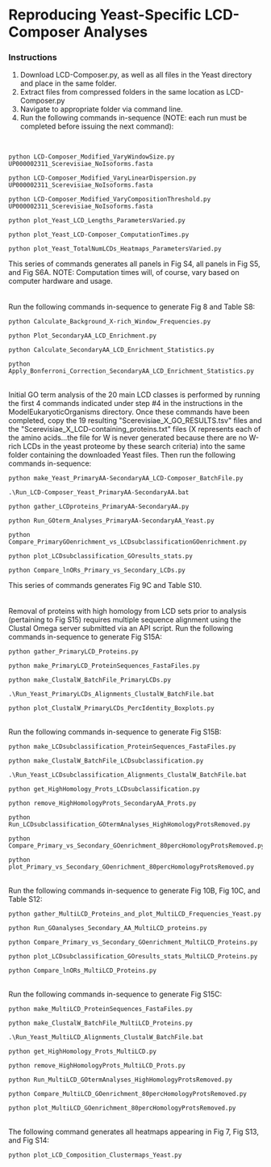 # Reproducing Yeast-Specific LCD-Composer Analyses

### Instructions
1. Download LCD-Composer.py, as well as all files in the Yeast directory and place in the same folder.
2. Extract files from compressed folders in the same location as LCD-Composer.py
3. Navigate to appropriate folder via command line.
4. Run the following commands in-sequence (NOTE: each run must be completed before issuing the next command):
</br>

```
python LCD-Composer_Modified_VaryWindowSize.py UP000002311_Scerevisiae_NoIsoforms.fasta
```
```
python LCD-Composer_Modified_VaryLinearDispersion.py UP000002311_Scerevisiae_NoIsoforms.fasta
```
```
python LCD-Composer_Modified_VaryCompositionThreshold.py UP000002311_Scerevisiae_NoIsoforms.fasta
```
```
python plot_Yeast_LCD_Lengths_ParametersVaried.py
```
```
python plot_Yeast_LCD-Composer_ComputationTimes.py
```
```
python plot_Yeast_TotalNumLCDs_Heatmaps_ParametersVaried.py
```
This series of commands generates all panels in Fig S4, all panels in Fig S5, and Fig S6A. NOTE: Computation times will, of course, vary based on computer hardware and usage.
</br></br></br>
Run the following commands in-sequence to generate Fig 8 and Table S8:

```
python Calculate_Background_X-rich_Window_Frequencies.py
```
```
python Plot_SecondaryAA_LCD_Enrichment.py
```
```
python Calculate_SecondaryAA_LCD_Enrichment_Statistics.py
```
```
python Apply_Bonferroni_Correction_SecondaryAA_LCD_Enrichment_Statistics.py
```
</br>
Initial GO term analysis of the 20 main LCD classes is performed by running the first 4 commands indicated under step #4 in the instructions in the ModelEukaryoticOrganisms directory. Once these commands have been completed, copy the 19 resulting "Scerevisiae_X_GO_RESULTS.tsv" files and the "Scerevisiae_X_LCD-containing_proteins.txt" files (X represents each of the amino acids...the file for W is never generated because there are no W-rich LCDs in the yeast proteome by these search criteria) into the same folder containing the downloaded Yeast files. Then run the following commands in-sequence:

```
python make_Yeast_PrimaryAA-SecondaryAA_LCD-Composer_BatchFile.py
```
```
.\Run_LCD-Composer_Yeast_PrimaryAA-SecondaryAA.bat
```
```
python gather_LCDproteins_PrimaryAA-SecondaryAA.py
```
```
python Run_GOterm_Analyses_PrimaryAA-SecondaryAA_Yeast.py
```
```
python Compare_PrimaryGOenrichment_vs_LCDsubclassificationGOenrichment.py
```
```
python plot_LCDsubclassification_GOresults_stats.py
```
```
python Compare_lnORs_Primary_vs_Secondary_LCDs.py
```
This series of commands generates Fig 9C and Table S10.
</br></br></br>
Removal of proteins with high homology from LCD sets prior to analysis (pertaining to Fig S15) requires multiple sequence alignment using the Clustal Omega server submitted via an API script. Run the following commands in-sequence to generate Fig S15A:

```
python gather_PrimaryLCD_Proteins.py
```
```
python make_PrimaryLCD_ProteinSequences_FastaFiles.py
```
```
python make_ClustalW_BatchFile_PrimaryLCDs.py
```
```
.\Run_Yeast_PrimaryLCDs_Alignments_ClustalW_BatchFile.bat
```
```
python plot_ClustalW_PrimaryLCDs_PercIdentity_Boxplots.py
```
</br>
Run the following commands in-sequence to generate Fig S15B:

```
python make_LCDsubclassification_ProteinSequences_FastaFiles.py
```
```
python make_ClustalW_BatchFile_LCDsubclassification.py
```
```
.\Run_Yeast_LCDsubclassification_Alignments_ClustalW_BatchFile.bat
```
```
python get_HighHomology_Prots_LCDsubclassification.py
```
```
python remove_HighHomologyProts_SecondaryAA_Prots.py
```
```
python Run_LCDsubclassification_GOtermAnalyses_HighHomologyProtsRemoved.py
```
```
python Compare_Primary_vs_Secondary_GOenrichment_80percHomologyProtsRemoved.py
```
```
python plot_Primary_vs_Secondary_GOenrichment_80percHomologyProtsRemoved.py
```
</br>
Run the following commands in-sequence to generate Fig 10B, Fig 10C, and Table S12:

```
python gather_MultiLCD_Proteins_and_plot_MultiLCD_Frequencies_Yeast.py
```
```
python Run_GOanalyses_Secondary_AA_MultiLCD_proteins.py
```
```
python Compare_Primary_vs_Secondary_GOenrichment_MultiLCD_Proteins.py
```
```
python plot_LCDsubclassification_GOresults_stats_MultiLCD_Proteins.py
```
```
python Compare_lnORs_MultiLCD_Proteins.py
```
</br>
Run the following commands in-sequence to generate Fig S15C:

```
python make_MultiLCD_ProteinSequences_FastaFiles.py
```
```
python make_ClustalW_BatchFile_MultiLCD_Proteins.py
```
```
.\Run_Yeast_MultiLCD_Alignments_ClustalW_BatchFile.bat
```
```
python get_HighHomology_Prots_MultiLCD.py
```
```
python remove_HighHomologyProts_MultiLCD_Prots.py
```
```
python Run_MultiLCD_GOtermAnalyses_HighHomologyProtsRemoved.py
```
```
python Compare_MultiLCD_GOenrichment_80percHomologyProtsRemoved.py
```
```
python plot_MultiLCD_GOenrichment_80percHomologyProtsRemoved.py
```
</br>
The following command generates all heatmaps appearing in Fig 7, Fig S13, and Fig S14:

```
python plot_LCD_Composition_Clustermaps_Yeast.py
```
